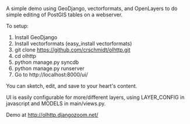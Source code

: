 A simple demo using GeoDjango, vectorformats, and OpenLayers
to do simple editing of PostGIS tables on a webserver.

To setup:

1. Install GeoDjango
2. Install vectorformats (easy_install vectorformats)
3. git clone https://github.com/crschmidt/olhttp.git
4. cd olhttp
5. python manage.py syncdb
6. python manage.py runserver
7. Go to http://localhost:8000/ui/

You can sketch, edit, and save to your heart's content.

UI is easily configurable for more/different layers, using
LAYER_CONFIG in javascript and MODELS in main/views.py.

Demo at http://olhttp.djangozoom.net/
